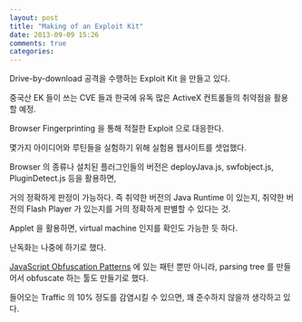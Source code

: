 ```yaml
---
layout: post
title: "Making of an Exploit Kit"
date: 2013-09-09 15:26
comments: true
categories: 
---
```


Drive-by-download 공격을 수행하는 Exploit Kit 을 만들고 있다.

중국산 EK 들이 쓰는 CVE 들과 한국에 유독 많은 ActiveX 컨트롤들의 취약점을 활용할 예정.

Browser Fingerprinting 을 통해 적절한 Exploit 으로 대응한다.

몇가지 아이디어와 루틴들을 실험하기 위해 실험용 웹사이트를 셋업했다.

Browser 의 종류나 설치된 플러그인들의 버전은 deployJava.js, swfobject.js, PluginDetect.js 등을 활용하면,

거의 정확하게 판정이 가능하다. 즉 취약한 버전의 Java Runtime 이 있는지, 취약한 버전의 Flash Player 가 있는지를 거의 정확하게 판별할 수 있다는 것.

Applet 을 활용하면, virtual machine 인지를 확인도 가능한 듯 하다.

난독화는 나중에 하기로 했다.

[JavaScript Obfuscation Patterns](http://zomo.herokuapp.com/blog/2013/06/01/javascript-obfuscation-patterns/) 에 있는 패턴 뿐만 아니라, parsing tree 를 만들어서 obfuscate 하는 툴도 만들기로 했다.

들어오는 Traffic 의 10% 정도를 감염시킬 수 있으면, 꽤 준수하지 않을까 생각하고 있다.
